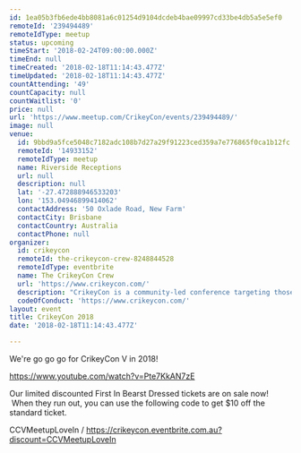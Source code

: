 ```yaml
---
id: 1ea05b3fb6ede4bb8081a6c01254d9104dcdeb4bae09997cd33be4db5a5e5ef0
remoteId: '239494489'
remoteIdType: meetup
status: upcoming
timeStart: '2018-02-24T09:00:00.000Z'
timeEnd: null
timeCreated: '2018-02-18T11:14:43.477Z'
timeUpdated: '2018-02-18T11:14:43.477Z'
countAttending: '49'
countCapacity: null
countWaitlist: '0'
price: null
url: 'https://www.meetup.com/CrikeyCon/events/239494489/'
image: null
venue:
  id: 9bbd9a5fce5048c7182adc108b7d27a29f91223ced359a7e776865f0ca1b12fc
  remoteId: '14933152'
  remoteIdType: meetup
  name: Riverside Receptions
  url: null
  description: null
  lat: '-27.472888946533203'
  lon: '153.04946899414062'
  contactAddress: '50 Oxlade Road, New Farm'
  contactCity: Brisbane
  contactCountry: Australia
  contactPhone: null
organizer:
  id: crikeycon
  remoteId: the-crikeycon-crew-8248844528
  remoteIdType: eventbrite
  name: The CrikeyCon Crew
  url: 'https://www.crikeycon.com/'
  description: "CrikeyCon is a community-led conference targeting those with an interest in information security around South-East Queensland and beyond.\nThe informal style of the event is designed to facilitate knowledge sharing between all participants. The event consists of presentations and demonstrations by industry professionals, security wizards, and enthusiasts alike.\nCheck out full details at\_www.CrikeyCon.com\nT-Shirts and other swag are optional add-ons once you've picked your ticket type. \_Retro gear is available on\_https://crikeycon.secure-decoration.com\_(or if you like certificate mismatches,\_swag.CrikeyCon.com).\nEach year, CrikeyCon donates excess profits to local charities."
  codeOfConduct: 'https://www.crikeycon.com/'
layout: event
title: CrikeyCon 2018
date: '2018-02-18T11:14:43.477Z'

---
```

<p>We're go go go for CrikeyCon V in 2018!</p> <p><a href="https://www.youtube.com/watch?v=Pte7KkAN7zE" class="embedded">https://www.youtube.com/watch?v=Pte7KkAN7zE</a></p> <p>Our limited discounted First In Bearst Dressed tickets are on sale now!  When they run out, you can use the following code to get $10 off the standard ticket.</p> <p>CCVMeetupLoveIn / <a href="https://crikeycon.eventbrite.com.au?discount=CCVMeetupLoveIn" class="linkified">https://crikeycon.eventbrite.com.au?discount=CCVMeetupLoveIn</a></p>
